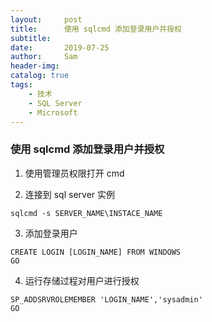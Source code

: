 ```yaml
---
layout:     post
title:      使用 sqlcmd 添加登录用户并授权
subtitle:   
date:       2019-07-25
author:     Sam
header-img: 
catalog: true
tags:
    - 技术
    - SQL Server
    - Microsoft
---
```


### 使用 sqlcmd 添加登录用户并授权

1. 使用管理员权限打开 cmd

2. 连接到 sql server 实例
```
sqlcmd -s SERVER_NAME\INSTACE_NAME
```

3. 添加登录用户
```
CREATE LOGIN [LOGIN_NAME] FROM WINDOWS
GO
```

4. 运行存储过程对用户进行授权
```
SP_ADDSRVROLEMEMBER 'LOGIN_NAME','sysadmin'
GO
```